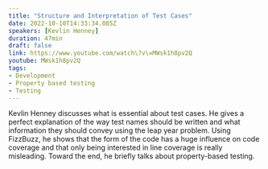 ```yaml
---
title: "Structure and Interpretation of Test Cases"
date: 2022-10-10T14:33:34.085Z
speakers: [Kevlin Henney]
duration: 47min
draft: false
link: https://www.youtube.com/watch\?v\=MWsk1h8pv2Q
youtube: MWsk1h8pv2Q
tags:
- Development
- Property based testing
- Testing
---
```



Kevlin Henney discusses what is essential about test cases. He gives a perfect explanation of the way test names should be written and what information they should convey using the leap year problem. Using FizzBuzz, he shows that the form of the code has a huge influence on code coverage and that only being interested in line coverage is really misleading. Toward the end, he briefly talks about property-based testing.